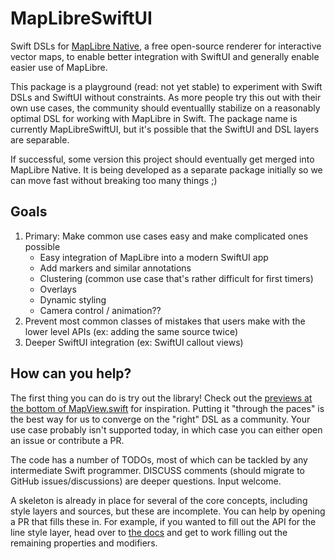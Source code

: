 # MapLibreSwiftUI

Swift DSLs for [MapLibre Native](https://github.com/maplibre/maplibre-native), a free open-source renderer
for interactive vector maps, to enable better integration with SwiftUI and generally enable easier use of MapLibre.

This package is a playground (read: not yet stable) to experiment with Swift DSLs and SwiftUI without constraints.
As more people try this out with their own use cases, the community should eventuallly stabilize on a
reasonably optimal DSL for working with MapLibre in Swift. The package name is currently MapLibreSwiftUI, but it's
possible that the SwiftUI and DSL layers are separable.

If successful, some version this project should eventually get merged into MapLibre Native. It is being developed as
a separate package initially so we can move fast without breaking too many things ;)

## Goals

1. Primary: Make common use cases easy and make complicated ones possible
    * Easy integration of MapLibre into a modern SwiftUI app
    * Add markers and similar annotations
    * Clustering (common use case that's rather difficult for first timers)
    * Overlays
    * Dynamic styling
    * Camera control / animation??
2. Prevent most common classes of mistakes that users make with the lower level APIs (ex: adding the same source twice)
3. Deeper SwiftUI integration (ex: SwiftUI callout views)

## How can you help?

The first thing you can do is try out the library! Check out the [previews at the bottom of MapView.swift](Sources/MapLibreSwiftUI/MapView.swift)
for inspiration. Putting it "through the paces" is the best way for us to converge on the "right" DSL as a community.
Your use case probably isn't supported today, in which case you can either open an issue or contribute a PR.

The code has a number of TODOs, most of which can be tackled by any intermediate Swift programmer.
DISCUSS comments (should migrate to GitHub issues/discussions) are deeper questions. Input welcome.

A skeleton is already in place for several of the core concepts, including style layers and sources, but
these are incomplete. You can help by opening a PR that fills these in. For example, if you wanted to fill out the
API for the line style layer, head over to [the docs](https://maplibre.org/maplibre-native/ios/api/Classes/MGLLineStyleLayer.html)
and get to work filling out the remaining properties and modifiers.
